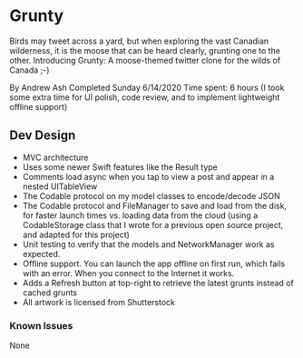 # Grunty
Birds may tweet across a yard, but when exploring the vast Canadian wilderness, it is the moose that can be heard clearly, grunting one to the other.
Introducing Grunty: A moose-themed twitter clone for the wilds of Canada  ;-)

By Andrew Ash
Completed Sunday 6/14/2020
Time spent: 6 hours (I took some extra time for UI polish, code review, and to implement lightweight offline support)

## Dev Design
- MVC architecture
- Uses some newer Swift features like the Result type
- Comments load async when you tap to view a post and appear in a nested UITableView
- The Codable protocol on my model classes to encode/decode JSON
- The Codable protocol and FileManager to save and load from the disk, for faster launch times vs. loading data from the cloud (using a CodableStorage class that I wrote for a previous open source project, and adapted for this project)
- Unit testing to verify that the models and NetworkManager work as expected.
- Offline support. You can launch the app offline on first run, which fails with an error. When you connect to the Internet it works.
- Adds a Refresh button at top-right to retrieve the latest grunts instead of cached grunts
- All artwork is licensed from Shutterstock

### Known Issues
None

